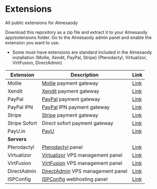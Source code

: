# Extensions
All public extensions for Almesaody

Download this repository as a zip file and extract it to your Almesaody app/extensions folder.
Go to the Almesaody admin panel and enable the extension you want to use.


- Some must-have extensions are standard included in the Almesaody installation (Mollie, Xendit, PayPal, Stripe) (Pterodactyl, Virtualizor, VirtFusion, DirectAdmin)

| Extension | Description | Link |
| --- | --- | --- |
| Mollie | [Mollie](https://mollie.com) payment gateway | [Link](https://github.com/Almesaody/Extensions/tree/main/Gateways/Mollie)
| Xendit | [Xendit](https://xendit.com) payment gateway | [Link](https://github.com/Almesaody/Extensions/tree/main/Gateways/Xendit)
| PayPal | [PayPal](https://developer.paypal.com) payment gateway | [Link](https://github.com/Almesaody/Extensions/tree/main/Gateways/PayPal)
| PayPal IPN | [PayPal](https://developer.paypal.com) IPN payment gateway | [Link](https://github.com/Almesaody/Extensions/tree/main/Gateways/PayPal_IPN)
| Stripe | [Stripe](https://stripe.com) payment gateway | [Link](https://github.com/Almesaody/Extensions/tree/main/Gateways/Stipe)
| Stripe Sofort | Direct sofort payment gateway | [Link](https://github.com/Almesaody/Extensions/tree/main/Gateways/StripeSofort)
| PayU.in | [PayU](https://payu.in) | [Link](https://github.com/Almesaody/Extensions/tree/main/Gateways/PayU) 
| **Servers** |  | |  |
| Pterodactyl | [Pterodactyl](https://pterodactyl.io) panel | [Link](https://github.com/Almesaody/Extensions/tree/main/Servers/Pterodactyl)
| Virtualizor | [Virtualizor](https://virtualizor.com) VPS management panel | [Link](https://github.com/Almesaody/Extensions/tree/main/Servers/Virtualizor)
| VirtFusion | [VirtFusion](https://virtfusion.com) VPS management panel | [Link](https://github.com/Almesaody/Extensions/tree/main/Servers/VirtFusion)
| DirectAdmin | [DirectAdmin](https://directadmin.com) VPS management panel | [Link](https://github.com/Almesaody/Extensions/tree/main/Servers/DirectAdmin)
| ISPConfig | [ISPConfig](https://www.ispconfig.org) webhosting panel |  [Link](https://github.com/Almesaody/Extensions/tree/main/Servers/ISPConfig)
